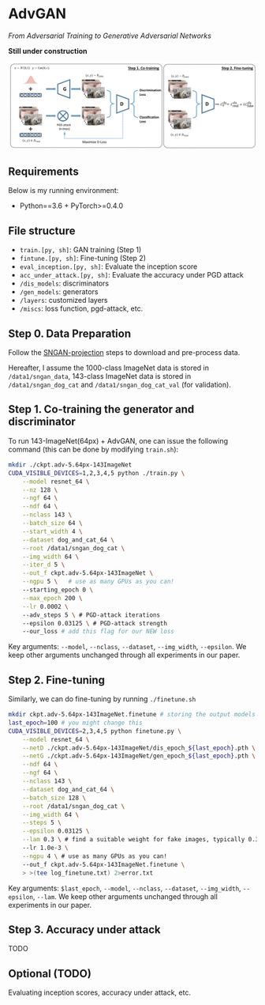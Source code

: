 # AdvGAN
*From Adversarial Training to Generative Adversarial Networks*

**Still under construction**

![2-step](./.img/2-step.png "Adv-GAN")


## Requirements
Below is my running environment:

+ Python==3.6 + PyTorch>=0.4.0

## File structure

+ `train.[py, sh]`: GAN training (Step 1)
+ `fintune.[py, sh]`: Fine-tuning (Step 2)
+ `eval_inception.[py, sh]`: Evaluate the inception score
+ `acc_under_attack.[py, sh]`: Evaluate the accuracy under PGD attack
+ `/dis_models`: discriminators
+ `/gen_models`: generators
+ `/layers`: customized layers
+ `/miscs`: loss function, pgd-attack, etc.

## Step 0. Data Preparation
Follow the [SNGAN-projection](https://github.com/pfnet-research/sngan_projection#preprocess-dataset) steps to download and pre-process data.

Hereafter, I assume the 1000-class ImageNet data is stored in `/data1/sngan_data`, 143-class ImageNet data is stored in `/data1/sngan_dog_cat` and `/data1/sngan_dog_cat_val` (for validation).

## Step 1. Co-training the generator and discriminator
To run 143-ImageNet(64px) + AdvGAN, one can issue the following command (this can be done by modifying `train.sh`):
```bash
mkdir ./ckpt.adv-5.64px-143ImageNet
CUDA_VISIBLE_DEVICES=1,2,3,4,5 python ./train.py \
    --model resnet_64 \
    --nz 128 \
    --ngf 64 \
    --ndf 64 \
    --nclass 143 \
    --batch_size 64 \
    --start_width 4 \
    --dataset dog_and_cat_64 \
    --root /data1/sngan_dog_cat \
    --img_width 64 \
    --iter_d 5 \
    --out_f ckpt.adv-5.64px-143ImageNet \
    --ngpu 5 \   # use as many GPUs as you can!
    --starting_epoch 0 \
    --max_epoch 200 \
    --lr 0.0002 \ 
    --adv_steps 5 \ # PGD-attack iterations
    --epsilon 0.03125 \ # PGD-attack strength
    --our_loss # add this flag for our NEW loss
```
Key arguments: `--model`, `--nclass`, `--dataset`, `--img_width`, `--epsilon`. We keep other arguments unchanged through all experiments in our paper.

## Step 2. Fine-tuning
Similarly, we can do fine-tuning by running `./finetune.sh`
```bash
mkdir ckpt.adv-5.64px-143ImageNet.finetune # storing the output models
last_epoch=100 # you might change this
CUDA_VISIBLE_DEVICES=2,3,4,5 python finetune.py \
    --model resnet_64 \
    --netD ./ckpt.adv-5.64px-143ImageNet/dis_epoch_${last_epoch}.pth \
    --netG ./ckpt.adv-5.64px-143ImageNet/gen_epoch_${last_epoch}.pth \
    --ndf 64 \
    --ngf 64 \
    --nclass 143 \
    --dataset dog_and_cat_64 \
    --batch_size 128 \
    --root /data1/sngan_dog_cat \
    --img_width 64 \
    --steps 5 \
    --epsilon 0.03125 \
    --lam 0.3 \ # find a suitable weight for fake images, typically 0.3~0.8
    --lr 1.0e-3 \
    --ngpu 4 \ # use as many GPUs as you can!
    --out_f ckpt.adv-5.64px-143ImageNet.finetune \
    > >(tee log_finetune.txt) 2>error.txt
```
Key arguments: `$last_epoch`, `--model`, `--nclass`, `--dataset`, `--img_width`, `--epsilon`, `--lam`. We keep other arguments unchanged through all experiments in our paper.


## Step 3. Accuracy under attack
TODO

## Optional (TODO)
Evaluating inception scores, accuracy under attack, etc.


